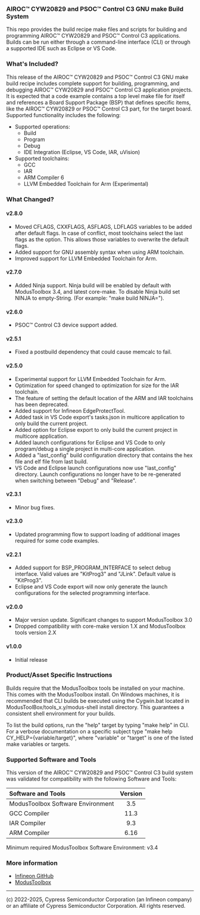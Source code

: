 ### AIROC™ CYW20829 and PSOC™ Control C3 GNU make Build System
This repo provides the build recipe make files and scripts for building and programming AIROC™ CYW20829 and PSOC™ Control C3 applications. Builds can be run either through a command-line interface (CLI) or through a supported IDE such as Eclipse or VS Code.

### What's Included?
This release of the AIROC™ CYW20829 and PSOC™ Control C3 GNU make build recipe includes complete support for building, programming, and debugging AIROC™ CYW20829 and PSOC™ Control C3 application projects. It is expected that a code example contains a top level make file for itself and references a Board Support Package (BSP) that defines specific items, like the AIROC™ CYW20829 or PSOC™ Control C3 part, for the target board. Supported functionality includes the following:

* Supported operations:
    * Build
    * Program
    * Debug
    * IDE Integration (Eclipse, VS Code, IAR, uVision)
* Supported toolchains:
    * GCC
    * IAR
    * ARM Compiler 6
    * LLVM Embedded Toolchain for Arm (Experimental)

### What Changed?
#### v2.8.0
* Moved CFLAGS, CXXFLAGS, ASFLAGS, LDFLAGS variables to be added after default flags. In case of conflict, most toolchains select the last flags as the option. This allows those variables to overwrite the default flags.
* Added support for GNU assembly syntax when using ARM toolchain.
* Improved support for LLVM Embedded Toolchain for Arm.

#### v2.7.0
* Added Ninja support. Ninja build will be enabled by default with ModusToolbox 3.4, and latest core-make. To disable Ninja build set NINJA to empty-String. (For example: "make build NINJA=").

#### v2.6.0
* PSOC™ Control C3 device support added.

#### v2.5.1
* Fixed a postbuild dependency that could cause memcalc to fail.

#### v2.5.0
* Experimental support for LLVM Embedded Toolchain for Arm.
* Optimization for speed changed to optimization for size for the IAR toolchain.
* The feature of setting the default location of the ARM and IAR toolchains has been deprecated.
* Added support for Infineon EdgeProtectTool.
* Added task in VS Code export's tasks.json in multicore application to only build the current project.
* Added option for Eclipse export to only build the current project in multicore application.
* Added launch configurations for Eclipse and VS Code to only program/debug a single project in multi-core application.
* Added a "last_config" build configuration directory that contains the hex file and elf file from last build.
* VS Code and Eclipse launch configurations now use "last_config" directory. Launch configurations no longer have to be re-generated when switching between "Debug" and "Release".

#### v2.3.1
* Minor bug fixes.

#### v2.3.0
* Updated programming flow to support loading of additional images required for some code examples.

#### v2.2.1
* Added support for BSP_PROGRAM_INTERFACE to select debug interface. Valid values are "KitProg3" and "JLink". Default value is "KitProg3".
* Eclipse and VS Code export will now only generate the launch configurations for the selected programming interface.

#### v2.0.0
* Major version update. Significant changes to support ModusToolbox 3.0
* Dropped compatibility with core-make version 1.X and ModusToolbox tools version 2.X

#### v1.0.0
* Initial release

### Product/Asset Specific Instructions
Builds require that the ModusToolbox tools be installed on your machine. This comes with the ModusToolbox install. On Windows machines, it is recommended that CLI builds be executed using the Cygwin.bat located in ModusToolBox/tools_x.y/modus-shell install directory. This guarantees a consistent shell environment for your builds.

To list the build options, run the "help" target by typing "make help" in CLI. For a verbose documentation on a specific subject type "make help CY_HELP={variable/target}", where "variable" or "target" is one of the listed make variables or targets.

### Supported Software and Tools
This version of the AIROC™ CYW20829 and PSOC™ Control C3 build system was validated for compatibility with the following Software and Tools:

| Software and Tools                        | Version |
| :---                                      | :----:  |
| ModusToolbox Software Environment         | 3.5     |
| GCC Compiler                              | 11.3    |
| IAR Compiler                              | 9.3     |
| ARM Compiler                              | 6.16    |

Minimum required ModusToolbox Software Environment: v3.4

### More information
* [Infineon GitHub](https://github.com/Infineon)
* [ModusToolbox](https://www.infineon.com/cms/en/design-support/tools/sdk/modustoolbox-software)

---
(c) 2022-2025, Cypress Semiconductor Corporation (an Infineon company) or an affiliate of Cypress Semiconductor Corporation. All rights reserved.
